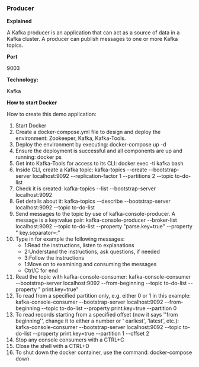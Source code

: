 ### Producer

**Explained**

A Kafka producer is an application that can act as a source of data in a Kafka cluster. A producer can publish messages to one or more Kafka topics.

**Port**

9003

**Technology:**

Kafka


**How to start Docker**

How to create this demo application:

1. Start Docker
2. Create a docker-compose.yml file to design and deploy the environment: Zookeeper, Kafka, Kafka-Tools.
3. Deploy the environment by executing: docker-compose up -d
4. Ensure the deployment is successful and all components are up and running: docker ps
5. Get into Kafka-Tools for access to its CLI: docker exec -ti kafka bash
6. Inside CLI, create a Kafka topic: kafka-topics --create --bootstrap-server localhost:9092 --replication-factor 1
   --partitions 2 --topic to-do-list
7. Check it is created: kafka-topics --list --bootstrap-server localhost:9092
8. Get details about it: kafka-topics --describe --bootstrap-server localhost:9092 --topic to-do-list
9. Send messages to the topic by use of kafka-console-producer. A message is a key:value pair:
   kafka-console-producer --broker-list localhost:9092 --topic to-do-list --property "parse.key=true" --property "
   key.separator=:"
10. Type in for example the following messages:
    * 1:Read the instructions, listen to explanations
    * 2:Understand the instructions, ask questions, if needed
    * 3:Follow the instructions
    * 1:Move on to examining and consuming the messages
    * Ctrl/C for end
11. Read the topic with kafka-console-consumer:
    kafka-console-consumer --bootstrap-server localhost:9092 --from-beginning --topic to-do-list --property "
    print.key=true"
12. To read from a specified partition only, e.g. either 0 or 1 in this example:
    kafka-console-consumer --bootstrap-server localhost:9092 --from-beginning --topic to-do-list --property
    print.key=true --partition 0
13. To read records starting from a specified offset (now it says ''from beginning'', change it to either a number or '
    earliest', 'latest', etc.):
    kafka-console-consumer --bootstrap-server localhost:9092 --topic to-do-list --property print.key=true --partition 1
    --offset 2
14. Stop any console consumers with a CTRL+C
15. Close the shell with a CTRL+D
16. To shut down the docker container, use the command: docker-compose down


